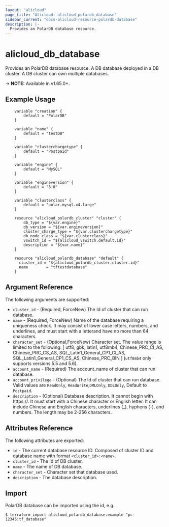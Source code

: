 ```yaml
---
layout: "alicloud"
page_title: "Alicloud: alicloud_polardb_database"
sidebar_current: "docs-alicloud-resource-polardb-database"
description: |-
  Provides an PolarDB database resource.
---
```


# alicloud\_db\_database

Provides an PolarDB database resource. A DB database deployed in a DB cluster. A DB cluster can own multiple databases.

-> **NOTE:** Available in v1.65.0+.

## Example Usage

```
	variable "creation" {
		default = "PolarDB"
	}

	variable "name" {
		default = "testDB"
	}

	variable "clusterchargetype" {
		default = "Postpaid"
	}

	variable "engine" {
		default = "MySQL"
	}

	variable "engineversion" {
		default = "8.0"
	}

	variable "clusterclass" {
		default = "polar.mysql.x4.large"
	}

	resource "alicloud_polardb_cluster" "cluster" {
		db_type = "${var.engine}"
		db_version = "${var.engineversion}"
		cluster_charge_type = "${var.clusterchargetype}"
		db_node_class = "${var.clusterclass}"
		vswitch_id = "${alicloud_vswitch.default.id}"
		description = "${var.name}"
	}

    resource "alicloud_polardb_database" "default" {
      cluster_id = "${alicloud_polardb_cluster.cluster.id}"
      name        = "tftestdatabase"
    }
```

## Argument Reference

The following arguments are supported:

* `cluster_id` - (Required, ForceNew) The Id of cluster that can run database.
* `name` - (Required, ForceNew) Name of the database requiring a uniqueness check. It may consist of lower case letters, numbers, and underlines, and must start with a letterand have no more than 64 characters.
* `character_set` - (Optional,ForceNew) Character set. The value range is limited to the following: [ utf8, gbk, latin1, utf8mb4, Chinese_PRC_CI_AS, Chinese_PRC_CS_AS, SQL_Latin1_General_CP1_CI_AS, SQL_Latin1_General_CP1_CS_AS, Chinese_PRC_BIN ] \(`utf8mb4` only supports versions 5.5 and 5.6\).
* `account_name` - (Required) The account_name of cluster that can run database.
* `account_privilege` - (Optional) The Id of cluster that can run database. Valid values are `ReadOnly`, `ReadWrite`,`DMLOnly`, `DDLOnly`, Default to `Postpaid`.
* `description` - (Optional) Database description. It cannot begin with https://. It must start with a Chinese character or English letter. It can include Chinese and English characters, underlines (_), hyphens (-), and numbers. The length may be 2-256 characters.


## Attributes Reference

The following attributes are exported:

* `id` - The current database resource ID. Composed of cluster ID and database name with format `<cluster_id>:<name>`.
* `cluster_id` - The Id of DB cluster.
* `name` - The name of DB database.
* `character_set` - Character set that database used.
* `description` - The database description.

## Import

PolarDB database can be imported using the id, e.g.

```
$ terraform import alicloud_polardb_database.example "pc-12345:tf_database"
```
